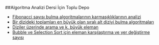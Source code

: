 ##Algoritma Analizi Dersi İçin Toplu Depo
* [Fibonacci sayısı bulma algoritmalarının karmaşıklıklarının analizi](/Fibonacci)
* [Bir dizideki toplamları en büyük olan sıralı alt diziyi bulma algoritmaları](/MaxSumTest)
* [Diziler üzerinde arama ve k. büyük eleman](/Dizi)
* [Bubble ve Selection Sort için eleman karşılaştırma ve yer değiştirme sayısı](/BubbleAndSelection)
